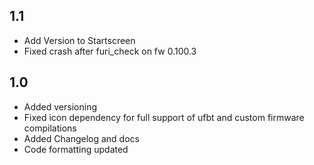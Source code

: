 ## 1.1
- Add Version to Startscreen
- Fixed crash after furi_check on fw 0.100.3

## 1.0
- Added versioning
- Fixed icon dependency for full support of ufbt and custom firmware compilations
- Added Changelog and docs
- Code formatting updated